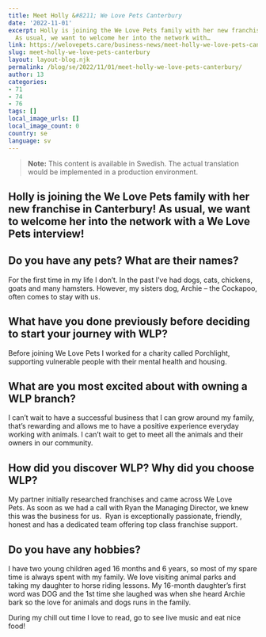 ```yaml
---
title: Meet Holly &#8211; We Love Pets Canterbury
date: '2022-11-01'
excerpt: Holly is joining the We Love Pets family with her new franchise in Canterbury!
  As usual, we want to welcome her into the network with…
link: https://welovepets.care/business-news/meet-holly-we-love-pets-canterbury/
slug: meet-holly-we-love-pets-canterbury
layout: layout-blog.njk
permalink: /blog/se/2022/11/01/meet-holly-we-love-pets-canterbury/
author: 13
categories:
- 71
- 74
- 76
tags: []
local_image_urls: []
local_image_count: 0
country: se
language: sv
---
```




> **Note:** This content is available in Swedish. The actual translation would be implemented in a production environment.

## **Holly is joining the We Love Pets family with her new franchise in Canterbury! As usual, we want to welcome her into the network with a We Love Pets interview!**

## **Do you have any pets? What are their names?**

For the first time in my life I don’t. In the past I’ve had dogs, cats, chickens, goats and many hamsters. However, my sisters dog, Archie – the Cockapoo, often comes to stay with us.

## **What have you done previously before deciding to start your journey with WLP?**

Before joining We Love Pets I worked for a charity called Porchlight, supporting vulnerable people with their mental health and housing.

## **What are you most excited about with owning a WLP branch?**

I can’t wait to have a successful business that I can grow around my family, that’s rewarding and allows me to have a positive experience everyday working with animals. I can’t wait to get to meet all the animals and their owners in our community.

## **How did you discover WLP? Why did you choose WLP?**

My partner initially researched franchises and came across We Love Pets. As soon as we had a call with Ryan the Managing Director, we knew this was the business for us.  Ryan is exceptionally passionate, friendly, honest and has a dedicated team offering top class franchise support.

## **Do you have any hobbies?**

I have two young children aged 16 months and 6 years, so most of my spare time is always spent with my family. We love visiting animal parks and taking my daughter to horse riding lessons. My 16-month daughter’s first word was DOG and the 1st time she laughed was when she heard Archie bark so the love for animals and dogs runs in the family.

During my chill out time I love to read, go to see live music and eat nice food!